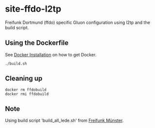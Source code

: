 # site-ffdo-l2tp

Freifunk Dortmund (ffdo) specific Gluon configuration using l2tp and the build script.

## Using the Dockerfile

See [Docker Installation](https://docs.docker.com/install/) on how to get Docker.

```
./build.sh
```

## Cleaning up

```
docker rm ffdobuild
docker rmi ffdobuild
```


## Note 

Using build script 'build_all_lede.sh' from [Freifunk Münster](https://github.com/FreiFunkMuenster/tools). 
